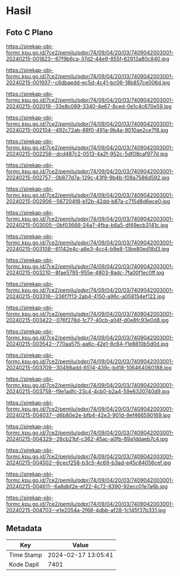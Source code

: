 # Hasil

## Foto C Plano

https://sirekap-obj-formc.kpu.go.id/7ce2/pemilu/pdpr/74/09/04/20/03/7409042003001-20240215-001823--67f9b6ca-37d2-44e9-855f-62913a80c840.jpg

https://sirekap-obj-formc.kpu.go.id/7ce2/pemilu/pdpr/74/09/04/20/03/7409042003001-20240215-001937--c6dbaedd-ec5d-4c41-bc06-18b857ce006d.jpg

https://sirekap-obj-formc.kpu.go.id/7ce2/pemilu/pdpr/74/09/04/20/03/7409042003001-20240215-002019--33e8c089-3340-4e67-8ced-0e1c4c670e59.jpg

https://sirekap-obj-formc.kpu.go.id/7ce2/pemilu/pdpr/74/09/04/20/03/7409042003001-20240215-002104--492c72ab-88f0-491a-9b4a-9010ae2ce7f8.jpg

https://sirekap-obj-formc.kpu.go.id/7ce2/pemilu/pdpr/74/09/04/20/03/7409042003001-20240215-002256--dcd487c2-0513-4a2f-952c-5df08caf977d.jpg

https://sirekap-obj-formc.kpu.go.id/7ce2/pemilu/pdpr/74/09/04/20/03/7409042003001-20240215-002757--0b877d7a-129c-43f9-9b4b-f08a7586d592.jpg

https://sirekap-obj-formc.kpu.go.id/7ce2/pemilu/pdpr/74/09/04/20/03/7409042003001-20240215-002906--567204f8-b12b-42dd-b87a-c715d8d6ece0.jpg

https://sirekap-obj-formc.kpu.go.id/7ce2/pemilu/pdpr/74/09/04/20/03/7409042003001-20240215-003005--0bf03666-24a7-4fba-b6a5-df49ecb3141c.jpg

https://sirekap-obj-formc.kpu.go.id/7ce2/pemilu/pdpr/74/09/04/20/03/7409042003001-20240215-003108--61142e4c-a8e3-4cc4-b9e8-13be80ed18d3.jpg

https://sirekap-obj-formc.kpu.go.id/7ce2/pemilu/pdpr/74/09/04/20/03/7409042003001-20240215-003210--8fae5795-955e-4803-8adc-7fa00f1ec0ff.jpg

https://sirekap-obj-formc.kpu.go.id/7ce2/pemilu/pdpr/74/09/04/20/03/7409042003001-20240215-003316--236f7f13-2ab4-4150-a96c-a058154ef122.jpg

https://sirekap-obj-formc.kpu.go.id/7ce2/pemilu/pdpr/74/09/04/20/03/7409042003001-20240215-003422--076f278d-1c77-40cb-a04f-d0e8fc93e0d8.jpg

https://sirekap-obj-formc.kpu.go.id/7ce2/pemilu/pdpr/74/09/04/20/03/7409042003001-20240215-003542--770aa575-aa6c-42e1-8c64-f1e8810b5d0d.jpg

https://sirekap-obj-formc.kpu.go.id/7ce2/pemilu/pdpr/74/09/04/20/03/7409042003001-20240215-003709--30498add-6514-439c-bd18-106464060188.jpg

https://sirekap-obj-formc.kpu.go.id/7ce2/pemilu/pdpr/74/09/04/20/03/7409042003001-20240215-003758--f9e1adfc-23c4-4cb0-b2a4-59e6320740d9.jpg

https://sirekap-obj-formc.kpu.go.id/7ce2/pemilu/pdpr/74/09/04/20/03/7409042003001-20240215-004037--d6b80e2e-bfb4-42e3-901d-9ef466590169.jpg

https://sirekap-obj-formc.kpu.go.id/7ce2/pemilu/pdpr/74/09/04/20/03/7409042003001-20240215-004329--26cb21bf-c362-45ac-a0fb-89a1ddaeb7c4.jpg

https://sirekap-obj-formc.kpu.go.id/7ce2/pemilu/pdpr/74/09/04/20/03/7409042003001-20240215-004502--6cecf258-b3c5-4c69-b3ad-e45c84056cef.jpg

https://sirekap-obj-formc.kpu.go.id/7ce2/pemilu/pdpr/74/09/04/20/03/7409042003001-20240215-004611--6a8dbf2e-ef22-4c72-8390-92ecc01e7a6b.jpg

https://sirekap-obj-formc.kpu.go.id/7ce2/pemilu/pdpr/74/09/04/20/03/7409042003001-20240215-004703--e1e2054a-2f68-4dbb-af28-1c145f37b331.jpg


## Metadata

| Key        | Value               |
| ---------- | ------------------- |
| Time Stamp | 2024-02-17 13:05:41 |
| Kode Dapil | 7401                |



